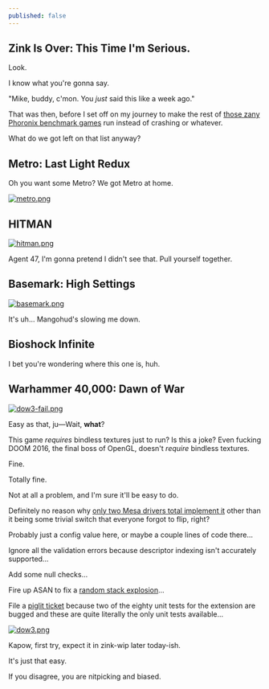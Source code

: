```yaml
---
published: false
---
```

## Zink Is Over: This Time I'm Serious.

Look.

I know what you're gonna say.

"Mike, buddy, c'mon. You *just* said this like a week ago."

That was then, before I set off on my journey to make the rest of [those zany Phoronix benchmark games](https://www.phoronix.com/scan.php?page=article&item=zink-sub-alloc) run instead of crashing or whatever.

What do we got left on that list anyway?

## Metro: Last Light Redux

Oh you want some Metro? We got Metro at home.

[![metro.png]({{site.url}}/assets/metro.png)]({{site.url}}/assets/metro.png)

## HITMAN

[![hitman.png]({{site.url}}/assets/hitman.png)]({{site.url}}/assets/hitman.png)

Agent 47, I'm gonna pretend I didn't see that. Pull yourself together.

## Basemark: High Settings

[![basemark.png]({{site.url}}/assets/basemark.png)]({{site.url}}/assets/basemark.png)

It's uh... Mangohud's slowing me down.

## Bioshock Infinite

I bet you're wondering where this one is, huh.

## Warhammer 40,000: Dawn of War

[![dow3-fail.png]({{site.url}}/assets/dow3-fail.png)]({{site.url}}/assets/dow3-fail.png)

Easy as that, ju—Wait, **what**?

This game *requires* bindless textures just to run? Is this a joke? Even fucking DOOM 2016, the final boss of OpenGL, doesn't *require* bindless textures.

Fine.

Totally fine.

Not at all a problem, and I'm sure it'll be easy to do.

Definitely no reason why [only two Mesa drivers total implement it](https://mesamatrix.net/#ExtensionsthatarenotpartofanyOpenGLorOpenGLESversion_Extensions_Extension_GL_ARB_bindless_texture) other than it being some trivial switch that everyone forgot to flip, right?

Probably just a config value here, or maybe a couple lines of code there...

Ignore all the validation errors because descriptor indexing isn't accurately supported...

Add some null checks...

Fire up ASAN to fix a [random stack explosion](https://gitlab.freedesktop.org/mesa/mesa/-/merge_requests/12829)...

File a [piglit ticket](https://gitlab.freedesktop.org/mesa/piglit/-/issues/57) because two of the eighty unit tests for the extension are bugged and these are quite literally the only unit tests available...
















[![dow3.png]({{site.url}}/assets/dow3.png)]({{site.url}}/assets/dow3.png)

Kapow, first try, expect it in zink-wip later today-ish.

It's just that easy.

If you disagree, you are nitpicking and biased.